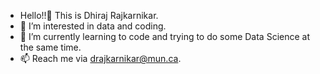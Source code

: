 - Hello!!👋 This is Dhiraj Rajkarnikar.
- 👀 I’m interested in data and coding.  
- 🌱 I’m currently learning to code and trying to do some Data Science at the same time.
- 📫 Reach me via drajkarnikar@mun.ca.

<!---
dhiraj-rk/dhiraj-rk is a ✨ special ✨ repository because its `README.md` (this file) appears on your GitHub profile.
You can click the Preview link to take a look at your changes.
--->
